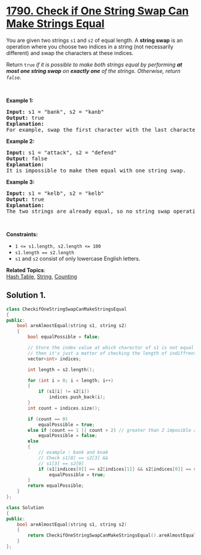 # [1790. Check if One String Swap Can Make Strings Equal](https://leetcode.com/problems/check-if-one-string-swap-can-make-strings-equal/?envType=study-plan&id=programming-skills-i)

<p>
You are given two strings <code>s1</code> and <code>s2</code> of equal length. A <strong>string swap</strong> is an operation where you choose two indices in a string (not necessarily different) and swap the characters at these indices.

Return <code>true</code> <em>if it is possible to make both strings equal by performing <strong>at most one string swap</strong> on <strong>exactly one</strong> of the strings. Otherwise, return <code>false</code></em>.
</p>

<p>&nbsp;</p>
<p><strong>Example 1:</strong></p>

<pre><strong>Input:</strong> s1 = "bank", s2 = "kanb"
<strong>Output:</strong> true
<strong>Explanation</strong><strong>:</strong>
For example, swap the first character with the last character of s2 to make "bank".
</pre>

<p><strong>Example 2:</strong></p>

<pre><strong>Input:</strong> s1 = "attack", s2 = "defend"
<strong>Output:</strong> false
<strong>Explanation</strong><strong>:</strong>
It is impossible to make them equal with one string swap.
</pre>

<p><strong>Example 3:</strong></p>

<pre><strong>Input:</strong> s1 = "kelb", s2 = "kelb"
<strong>Output:</strong> true
<strong>Explanation</strong><strong>:</strong>
The two strings are already equal, so no string swap operation is required.
</pre>

<p>&nbsp;</p>
<p><strong>Constraints:</strong></p>

<ul>
	<li><code>1 <= s1.length, s2.length <= 100</code></li>
    <li><code>s1.length == s2.length</code></li>
    <li><code>s1</code> and <code>s2</code> consist of only lowercase English letters.</code></li>
</ul>


**Related Topics**:  
[Hash Table](https://leetcode.com/tag/hash-table/), [String](https://leetcode.com/tag/string/), [Counting](https://leetcode.com/tag/counting/)

## Solution 1.

```cpp
class CheckifOneStringSwapCanMakeStringsEqual
{
public:
    bool areAlmostEqual(string s1, string s2)
    {
        bool equalPossible = false;

        // Store the index value at which charector of s1 is not equal to s2
        // then it's just a matter of checking the length of indiffrent count.
        vector<int> indices;

        int length = s2.length();

        for (int i = 0; i < length; i++)
        {
            if (s1[i] != s2[i])
                indices.push_back(i);
        }
        int count = indices.size();

        if (count == 0)
            equalPossible = true;
        else if (count == 1 || count > 2) // greater than 2 imposible as only 1 swap allowed
            equalPossible = false;
        else
        {
            // example : bank and knab
            // Check s1[0] == s2[3] &&
            // s1[3] == s2[0]
            if (s1[indices[0]] == s2[indices[1]] && s2[indices[0]] == s1[indices[1]])
                equalPossible = true;
        }
        return equalPossible;
    }
};

class Solution
{
public:
    bool areAlmostEqual(string s1, string s2)
    {
        return CheckifOneStringSwapCanMakeStringsEqual().areAlmostEqual(s1, s2);
    }
};
```